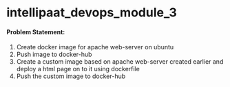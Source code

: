 # intellipaat_devops_module_3

#### Problem Statement:
1. Create docker image for apache web-server on ubuntu
2. Push image to docker-hub
3. Create a custom image based on apache web-server created earlier and deploy a html page on to it using dockerfile
4. Push the custom image to docker-hub